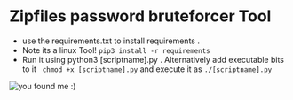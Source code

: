 # Zipfiles password bruteforcer Tool
-  use the requirements.txt to install requirements .
-  Note its a linux Tool!
``` pip3 install -r requirements ```
- Run it using python3 [scriptname].py . Alternatively add executable bits to it ``` chmod +x [scriptname].py``` and execute it as ```./[scriptname].py```

<img src="./ban.png" alt="you found me :)" />
